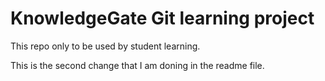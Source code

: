 # KnowledgeGate Git learning project

This repo only to be used by student learning.

This is the second change that I am doning in the readme file.
